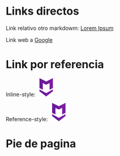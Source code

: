 # Links directos

Link relativo otro markdowm: [Lorem Ipsum](resources/LoremIpsum.md)

Link web a [Google](https://www.google.com)



# Link por referencia

Inline-style: 
![alt text](https://github.com/adam-p/markdown-here/raw/master/src/common/images/icon48.png "Logo Title Text 1")

Reference-style: 
![alt text][logo]

[logo]: https://github.com/adam-p/markdown-here/raw/master/src/common/images/icon48.png "Logo Title Text 2"




# Pie de pagina


